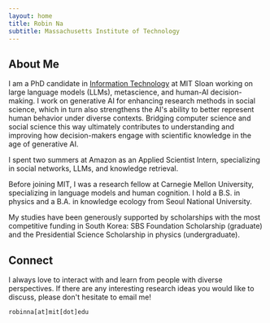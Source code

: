 ```yaml
---
layout: home
title: Robin Na
subtitle: Massachusetts Institute of Technology
---
```


## About Me

I am a PhD candidate in [Information Technology](https://mitsloan.mit.edu/faculty/academic-groups/information-technology/about-us) at MIT Sloan working on large language models (LLMs), metascience, and human-AI decision-making. I work on generative AI for enhancing research methods in social science, which in turn also strengthens the AI's ability to better represent human behavior under diverse contexts. Bridging computer science and social science this way ultimately contributes to understanding and improving how decision-makers engage with scientific knowledge in the age of generative AI.

I spent two summers at Amazon as an Applied Scientist Intern, specializing in social networks, LLMs, and knowledge retrieval.

Before joining MIT, I was a research fellow at Carnegie Mellon University, specializing in language models and human cognition. I hold a B.S. in physics and a B.A. in knowledge ecology from Seoul National University.

My studies have been generously supported by scholarships with the most competitive funding in South Korea: SBS Foundation Scholarship (graduate) and the Presidential Science Scholarship in physics (undergraduate).

<!--
In one stream, I explore how to advance research methodologies in social and organizational science through integrative/adaptive experiment and interpretable machine learning. This contributes to the second stream, which is to develop a better understanding of how the omnipresence of algorithmic decision-making influences our knowledge ecosystem. Optimistically, how can algorithms help us expand our knowledge by connecting the dots and revealing rich dimensions of subtleties previously less explored by humans? Pessimistically, how can algorithmic biases perpetuate social stratification or contribute to polarization and suboptimal collective performance? -->

<!---
broadly interested in deploying various computational methods to understand collective human behaviors in IT-driven society. Such methods include network analysis, natural language processing, reinforcement learning, causal inference, and adaptive experiments. My ambitious research goal is to employ IT in a way that contributes to society where diverse ideas and backgrounds are appreciated while preventing polarization and discrimination that can be caused by social media and machine learning algorithms. This explains my current interests in algorithmic fairness and social network.
--->


## Connect

I always love to interact with and learn from people with diverse perspectives. If there are any interesting research ideas you would like to discuss, please don't hesitate to email me!

```
robinna[at]mit[dot]edu
```
